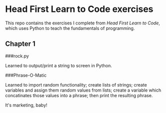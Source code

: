 # Head First Learn to Code exercises

This repo contains the exercises I complete from *Head First Learn to Code*, which uses Python to teach the fundamentals of programming.

## Chapter 1

###rock.py

Learned to output/print a string to screen in Python.

###Phrase-O-Matic

Learned to import random functionality; create lists of strings; create variables and assign them random values from lists; create a variable which concatinates those values into a phrase; then print the resulting phrase.

It's marketing, baby!